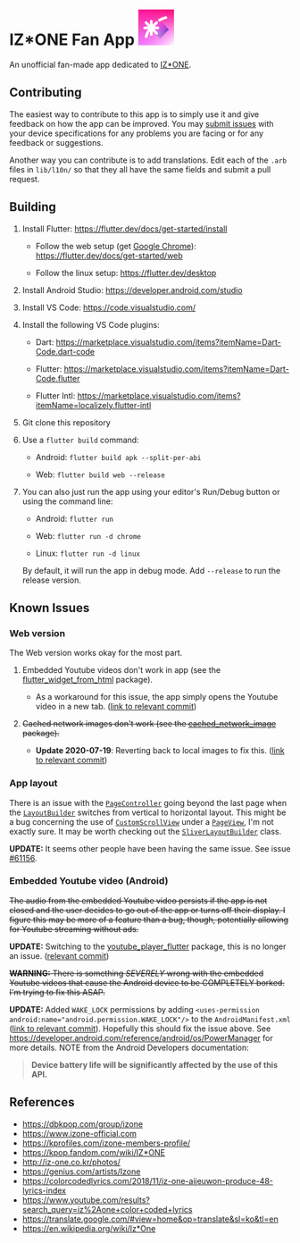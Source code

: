 # IZ*ONE Fan App <img src="./assets/launcher.png" width="64" alt="App icon"/>

An unofficial fan-made app dedicated to [IZ*ONE](http://iz-one.co.kr/).

## Contributing

The easiest way to contribute to this app is to simply use it and give feedback on how the app can be improved.
You may [submit issues](https://github.com/airicbear/izone-app/issues) with your device specifications for any problems you are facing or for any feedback or suggestions.

Another way you can contribute is to add translations.
Edit each of the `.arb` files in `lib/l10n/` so that they all have the same fields and submit a pull request.

## Building

1. Install Flutter: https://flutter.dev/docs/get-started/install

    - Follow the web setup (get [Google Chrome](https://www.google.com/chrome/)): https://flutter.dev/docs/get-started/web

    - Follow the linux setup: https://flutter.dev/desktop

2. Install Android Studio: https://developer.android.com/studio

3. Install VS Code: https://code.visualstudio.com/

4. Install the following VS Code plugins:

    - Dart: https://marketplace.visualstudio.com/items?itemName=Dart-Code.dart-code

    - Flutter: https://marketplace.visualstudio.com/items?itemName=Dart-Code.flutter

    - Flutter Intl: https://marketplace.visualstudio.com/items?itemName=localizely.flutter-intl

5. Git clone this repository

6. Use a `flutter build` command:

    - Android: `flutter build apk --split-per-abi`

    - Web: `flutter build web --release`

7. You can also just run the app using your editor's Run/Debug button or using the command line:

    - Android: `flutter run`

    - Web: `flutter run -d chrome`

    - Linux: `flutter run -d linux`

    By default, it will run the app in debug mode.
    Add `--release` to run the release version.

## Known Issues

### Web version

The Web version works okay for the most part.

1. Embedded Youtube videos don't work in app (see the [flutter_widget_from_html](https://pub.dev/packages/flutter_widget_from_html) package).

    - As a workaround for this issue, the app simply opens the Youtube video in a new tab. ([link to relevant commit](https://github.com/airicbear/izone-app/commit/9cee33ea1d4a685b021c35a040c553c74bd2e1be))

2. ~~Cached network images don't work (see the [cached_network_image](https://pub.dev/packages/cached_network_image) package).~~

    - **Update 2020-07-19**: Reverting back to local images to fix this. ([link to relevant commit](https://github.com/airicbear/izone-app/commit/323a025c72f3396bf61585b2389cd6f077852cbe))

### App layout

There is an issue with the [`PageController`](https://api.flutter.dev/flutter/widgets/PageController-class.html) going beyond the last page when the [`LayoutBuilder`](https://api.flutter.dev/flutter/widgets/LayoutBuilder-class.html) switches from vertical to horizontal layout.
This might be a bug concerning the use of [`CustomScrollView`](https://api.flutter.dev/flutter/widgets/CustomScrollView-class.html) under a [`PageView`](https://api.flutter.dev/flutter/widgets/PageView-class.html), I'm not exactly sure.
It may be worth checking out the [`SliverLayoutBuilder`](https://api.flutter.dev/flutter/widgets/SliverLayoutBuilder-class.html) class.

**UPDATE:** It seems other people have been having the same issue. See issue [#61156](https://github.com/flutter/flutter/issues/61156).

### Embedded Youtube video (Android)

~~The audio from the embedded Youtube video persists if the app is not closed and the user decides to go out of the app or turns off their display.
I figure this may be more of a feature than a bug, though, potentially allowing for Youtube streaming without ads.~~

**UPDATE:** Switching to the [youtube_player_flutter](https://pub.dev/packages/youtube_player_flutter) package, this is no longer an issue. ([relevant commit](https://github.com/airicbear/izone-app/commit/f9473da71deda0ee4a5cfea273444bc1f746f1c2))

~~**WARNING:** There is something *SEVERELY* wrong with the embedded Youtube videos that cause the Android device to be COMPLETELY borked. I'm trying to fix this ASAP.~~

**UPDATE:** Added `WAKE_LOCK` permissions by adding `<uses-permission android:name="android.permission.WAKE_LOCK"/>` to the `AndroidManifest.xml` ([link to relevant commit](https://github.com/airicbear/izone-app/commit/ad519808252dea0b584199ac01d17582bd4eac1c)).
Hopefully this should fix the issue above.
See https://developer.android.com/reference/android/os/PowerManager for more details.
NOTE from the Android Developers documentation:

> **Device battery life will be significantly affected by the use of this API.**


## References

- https://dbkpop.com/group/izone
- https://www.izone-official.com
- https://kprofiles.com/izone-members-profile/
- https://kpop.fandom.com/wiki/IZ*ONE
- http://iz-one.co.kr/photos/
- https://genius.com/artists/Izone
- https://colorcodedlyrics.com/2018/11/iz-one-aijeuwon-produce-48-lyrics-index
- https://www.youtube.com/results?search_query=iz%2Aone+color+coded+lyrics
- https://translate.google.com/#view=home&op=translate&sl=ko&tl=en
- https://en.wikipedia.org/wiki/Iz*One
